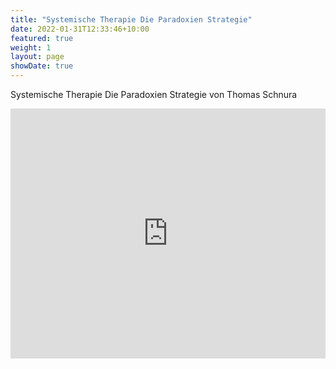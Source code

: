 ```yaml
---
title: "Systemische Therapie Die Paradoxien Strategie"
date: 2022-01-31T12:33:46+10:00
featured: true
weight: 1
layout: page
showDate: true
---
```


Systemische Therapie Die Paradoxien Strategie von Thomas Schnura

<iframe width="100%" height="400" src="https://www.youtube.com/embed/zRldcUTip4E" title="YouTube video player" frameborder="0" allow="accelerometer; autoplay; clipboard-write; encrypted-media; gyroscope; picture-in-picture" allowfullscreen></iframe>